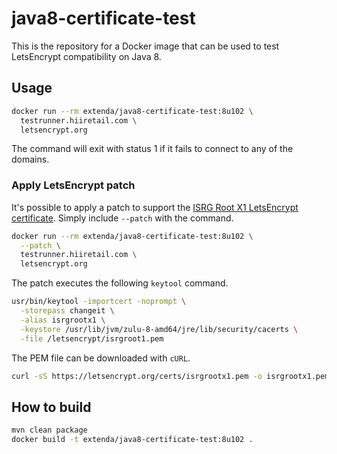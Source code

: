 # java8-certificate-test

This is the repository for a Docker image that can be used to test LetsEncrypt compatibility on Java 8.

## Usage

```bash
docker run --rm extenda/java8-certificate-test:8u102 \
  testrunner.hiiretail.com \
  letsencrypt.org
```
The command will exit with status 1 if it fails to connect to any of the domains.

### Apply LetsEncrypt patch

It's possible to apply a patch to support the [ISRG Root X1 LetsEncrypt certificate](https://letsencrypt.org/certificates/).
Simply include `--patch` with the command.

```bash
docker run --rm extenda/java8-certificate-test:8u102 \
  --patch \
  testrunner.hiiretail.com \
  letsencrypt.org
```

The patch executes the following `keytool` command.

```bash
usr/bin/keytool -importcert -noprompt \
  -storepass changeit \
  -alias isrgrootx1 \
  -keystore /usr/lib/jvm/zulu-8-amd64/jre/lib/security/cacerts \
  -file /letsencrypt/isrgroot1.pem
```

The PEM file can be downloaded with `cURL`.

```bash
curl -sS https://letsencrypt.org/certs/isrgrootx1.pem -o isrgrootx1.pem
```

## How to build

```bash
mvn clean package
docker build -t extenda/java8-certificate-test:8u102 .
```